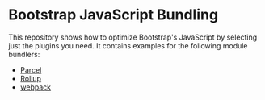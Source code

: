 # Bootstrap JavaScript Bundling

This repository shows how to optimize Bootstrap's JavaScript by selecting just
the plugins you need. It contains examples for the following module bundlers:

- [Parcel](https://parceljs.org/)
- [Rollup](https://rollupjs.org)
- [webpack](https://webpack.js.org/)
